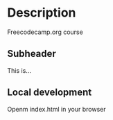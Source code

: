 # Description

Freecodecamp.org course

## Subheader

This is...

## Local development

Openm index.html in your browser
